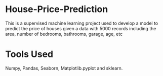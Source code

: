 # House-Price-Prediction
This is a supervised machine learning project used to develop a model to predict the price of houses given a data with 5000 records including the area, number of bedrooms, 
bathrooms, garage, age, etc
# Tools Used
Numpy, Pandas, Seaborn, Matplotlib.pyplot and sklearn.
